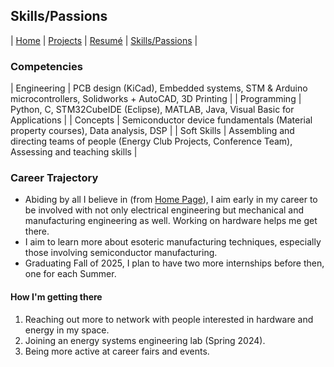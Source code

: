 ## Skills/Passions

| [Home](index.md) | [Projects](projects.md) | [Resumé](resume.md) | [Skills/Passions](skills.md) |

### Competencies

| Engineering | PCB design (KiCad), Embedded systems, STM & Arduino microcontrollers, Solidworks + AutoCAD, 3D Printing |
| Programming | Python, C, STM32CubeIDE (Eclipse), MATLAB, Java, Visual Basic for Applications |
| Concepts | Semiconductor device fundamentals (Material property courses), Data analysis, DSP |
| Soft Skills | Assembling and directing teams of people (Energy Club Projects, Conference Team), Assessing and teaching skills |

### Career Trajectory

- Abiding by all I believe in (from [Home Page](index.md)), I aim early in my career to be involved with not only electrical engineering but mechanical and manufacturing engineering as well. Working on hardware helps me get there.
- I aim to learn more about esoteric manufacturing techniques, especially those involving semiconductor manufacturing.
- Graduating Fall of 2025, I plan to have two more internships before then, one for each Summer.

#### How I'm getting there
1. Reaching out more to network with people interested in hardware and energy in my space.
2. Joining an energy systems engineering lab (Spring 2024).
3. Being more active at career fairs and events.